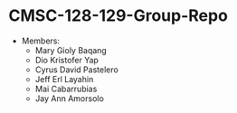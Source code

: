 # CMSC-128-129-Group-Repo

- Members:
    - Mary Gioly Baqang
    - Dio Kristofer Yap
    - Cyrus David Pastelero
    - Jeff Erl Layahin
    - Mai Cabarrubias
    - Jay Ann Amorsolo
